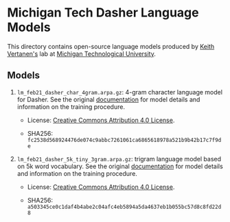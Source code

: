 # Michigan Tech Dasher Language Models

This directory contains open-source language models produced by
[Keith Vertanen's](https://www.keithv.com/) lab at
[Michigan Technological University](https://www.mtu.edu/).

## Models

1.  `lm_feb21_dasher_char_4gram.arpa.gz`: 4-gram character language model for
    Dasher. See the original
    [documentation](https://imagineville.org/software/lm/feb21_dasher_char/) for
    model details and information on the training procedure.

    *   License:
        [Creative Commons Attribution 4.0 License](https://creativecommons.org/licenses/by/4.0/).

    *   SHA256:
        `fc2538d568924476de074c9abbc7261061ca6865618978a521b9b42b17c7f9de`

1.  `lm_feb21_dasher_5k_tiny_3gram.arpa.gz`: trigram language model based on 5k
    word vocabulary. See the original
    [documentation](https://imagineville.org/software/lm/feb21_dasher_char/) for
    model details and information on the training procedure.

    *   License:
        [Creative Commons Attribution 4.0 License](https://creativecommons.org/licenses/by/4.0/).

    *   SHA256:
        `a503345ce0c1daf4b4abe2c04afc4eb5894a5da4637eb1b055bc57d8c8fd22d8`
